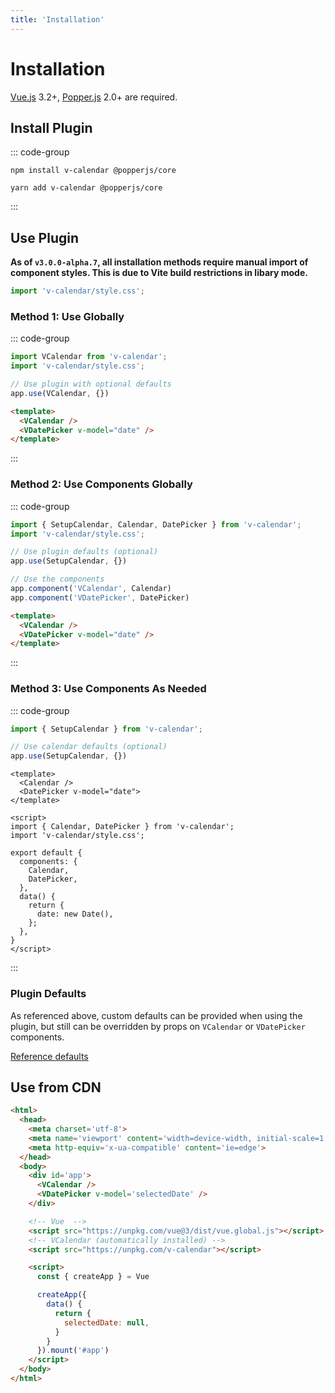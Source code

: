```yaml
---
title: 'Installation'
---
```


# Installation

<BaseAlert title="Dependencies" hide-title>

[Vue.js](https://vuejs.org) 3.2+, [Popper.js](https://popper.js.org/docs/v2/) 2.0+ are required.
</BaseAlert>

## Install Plugin

::: code-group

```shell [npm]
npm install v-calendar @popperjs/core
```

```shell [yarn]
yarn add v-calendar @popperjs/core
```

:::

## Use Plugin

<BaseAlert title="CSS import">

**As of `v3.0.0-alpha.7`, all installation methods require manual import of component styles. This is due to Vite build restrictions in libary mode.**
</BaseAlert>

```js
import 'v-calendar/style.css';
```

### Method 1: Use Globally

::: code-group

```js [main.js]
import VCalendar from 'v-calendar';
import 'v-calendar/style.css';

// Use plugin with optional defaults
app.use(VCalendar, {})
```

```html [MyComponent.vue]
<template>
  <VCalendar />
  <VDatePicker v-model="date" />
</template>
```

:::

### Method 2: Use Components Globally

::: code-group

```js [main.js]
import { SetupCalendar, Calendar, DatePicker } from 'v-calendar';
import 'v-calendar/style.css';

// Use plugin defaults (optional)
app.use(SetupCalendar, {})

// Use the components
app.component('VCalendar', Calendar)
app.component('VDatePicker', DatePicker)
```

```html [MyComponent.vue]
<template>
  <VCalendar />
  <VDatePicker v-model="date" />
</template>
```

:::

### Method 3: Use Components As Needed

::: code-group

```js [main.js]
import { SetupCalendar } from 'v-calendar';

// Use calendar defaults (optional)
app.use(SetupCalendar, {})
```

```vue [MyComponent.vue]
<template>
  <Calendar />
  <DatePicker v-model="date">
</template>

<script>
import { Calendar, DatePicker } from 'v-calendar';
import 'v-calendar/style.css';

export default {
  components: {
    Calendar,
    DatePicker,
  },
  data() {
    return {
      date: new Date(),
    };
  },
}
</script>
```

:::

### Plugin Defaults

As referenced above, custom defaults can be provided when using the plugin, but still can be overridden by props on `VCalendar` or `VDatePicker` components.

[Reference defaults](/calendar/api#defaults)

## Use from CDN

```html
<html>
  <head>
    <meta charset='utf-8'>
    <meta name='viewport' content='width=device-width, initial-scale=1, shrink-to-fit=no'>
    <meta http-equiv='x-ua-compatible' content='ie=edge'>
  </head>
  <body>
    <div id='app'>
      <VCalendar />
      <VDatePicker v-model='selectedDate' />
    </div>

    <!-- Vue  -->
    <script src="https://unpkg.com/vue@3/dist/vue.global.js"></script>
    <!-- VCalendar (automatically installed) -->
    <script src="https://unpkg.com/v-calendar"></script>

    <script>
      const { createApp } = Vue

      createApp({
        data() {
          return {
            selectedDate: null,
          }
        }
      }).mount('#app')
    </script>
  </body>
</html>
```
